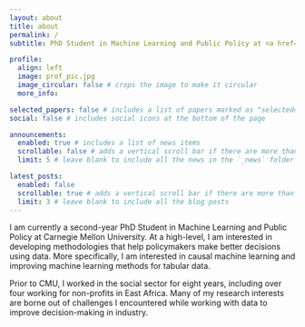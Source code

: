 ```yaml
---
layout: about
title: about
permalink: /
subtitle: PhD Student in Machine Learning and Public Policy at <a href='#'>Carnegie Mellon University</a>.

profile:
  align: left
  image: prof_pic.jpg
  image_circular: false # crops the image to make it circular
  more_info: 

selected_papers: false # includes a list of papers marked as "selected={true}"
social: false # includes social icons at the bottom of the page

announcements:
  enabled: true # includes a list of news items
  scrollable: false # adds a vertical scroll bar if there are more than 3 news items
  limit: 5 # leave blank to include all the news in the `_news` folder

latest_posts:
  enabled: false
  scrollable: true # adds a vertical scroll bar if there are more than 3 new posts items
  limit: 3 # leave blank to include all the blog posts
---
```


I am currently a second-year PhD Student in Machine Learning and Public Policy at Carnegie Mellon University. At a high-level, I am interested in developing methodologies that help policymakers make better decisions using data. More specifically, I am interested in causal machine learning and  improving machine learning methods for tabular data. 

Prior to CMU, I worked in the social sector for eight years, including over four working for non-profits in East Africa.  Many of my research interests are borne out of challenges I encountered while working with data to improve decision-making in industry. 

